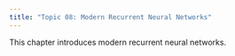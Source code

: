 ```yaml
---
title: "Topic 08: Modern Recurrent Neural Networks"
---
```

This chapter introduces modern recurrent neural networks.
